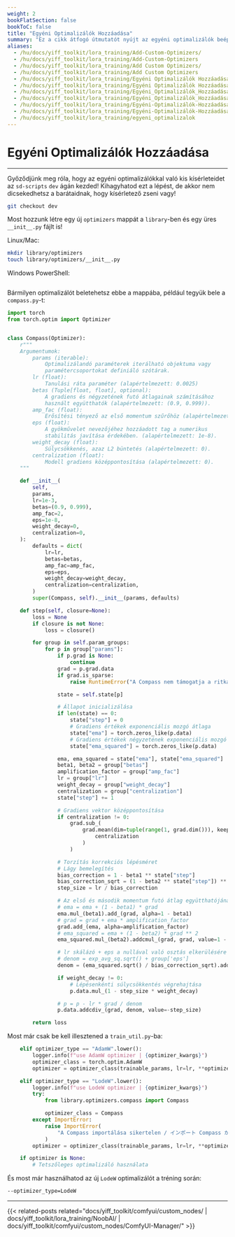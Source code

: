```yaml
---
weight: 2
bookFlatSection: false
bookToC: false
title: "Egyéni Optimalizálók Hozzáadása"
summary: "Ez a cikk átfogó útmutatót nyújt az egyéni optimalizálók beépítéséhez az `sd-scripts` könyvtárba. Bemutatja egy új optimalizálók mappa létrehozásának folyamatát és egy egyéni optimalizáló osztály létrehozását Python segítségével."
aliases:
  - /hu/docs/yiff_toolkit/lora_training/Add-Custom-Optimizers/
  - /hu/docs/yiff_toolkit/lora_training/Add-Custom-Optimizers
  - /hu/docs/yiff_toolkit/lora_training/Add Custom Optimizers/
  - /hu/docs/yiff_toolkit/lora_training/Add Custom Optimizers
  - /hu/docs/yiff_toolkit/lora_training/Egyéni Optimalizálók Hozzáadása
  - /hu/docs/yiff_toolkit/lora_training/Egyéni Optimalizálók Hozzáadása/
  - /hu/docs/yiff_toolkit/lora_training/Egyéni_Optimalizálók_Hozzáadása
  - /hu/docs/yiff_toolkit/lora_training/Egyéni_Optimalizálók_Hozzáadása/
  - /hu/docs/yiff_toolkit/lora_training/Egyéni-Optimalizálók-Hozzáadása
  - /hu/docs/yiff_toolkit/lora_training/Egyéni-Optimalizálók-Hozzáadása/
  - /hu/docs/yiff_toolkit/lora_training/egyeni_optimalizalok
---
```


<!--markdownlint-disable MD025 -->

# Egyéni Optimalizálók Hozzáadása

---

Győződjünk meg róla, hogy az egyéni optimalizálókkal való kis kísérleteidet az `sd-scripts` `dev` ágán kezded! Kihagyhatod ezt a lépést, de akkor nem dicsekedhetsz a barátaidnak, hogy kísérletező zseni vagy!

```bash
git checkout dev
```

Most hozzunk létre egy új `optimizers` mappát a `library`-ben és egy üres `__init__.py` fájlt is!

Linux/Mac:

```bash
mkdir library/optimizers
touch library/optimizers/__init__.py
```

Windows PowerShell:

```pwsh
```

Bármilyen optimalizálót beletehetsz ebbe a mappába, például tegyük bele a `compass.py`-t:

```py
import torch
from torch.optim import Optimizer


class Compass(Optimizer):
    r"""
    Argumentumok:
        params (iterable):
            Optimalizálandó paraméterek iterálható objektuma vagy
            paramétercsoportokat definiáló szótárak.
        lr (float):
            Tanulási ráta paraméter (alapértelmezett: 0.0025)
        betas (Tuple[float, float], optional):
            A gradiens és négyzetének futó átlagainak számításához
            használt együtthatók (alapértelmezett: (0.9, 0.999)).
        amp_fac (float):
            Erősítési tényező az első momentum szűrőhöz (alapértelmezett: 2).
        eps (float):
            A gyökművelet nevezőjéhez hozzáadott tag a numerikus
            stabilitás javítása érdekében. (alapértelmezett: 1e-8).
        weight_decay (float):
            Súlycsökkenés, azaz L2 büntetés (alapértelmezett: 0).
        centralization (float):
            Modell gradiens középpontosítása (alapértelmezett: 0).
    """

    def __init__(
        self,
        params,
        lr=1e-3,
        betas=(0.9, 0.999),
        amp_fac=2,
        eps=1e-8,
        weight_decay=0,
        centralization=0,
    ):
        defaults = dict(
            lr=lr,
            betas=betas,
            amp_fac=amp_fac,
            eps=eps,
            weight_decay=weight_decay,
            centralization=centralization,
        )
        super(Compass, self).__init__(params, defaults)

    def step(self, closure=None):
        loss = None
        if closure is not None:
            loss = closure()

        for group in self.param_groups:
            for p in group["params"]:
                if p.grad is None:
                    continue
                grad = p.grad.data
                if grad.is_sparse:
                    raise RuntimeError("A Compass nem támogatja a ritka gradienseket")

                state = self.state[p]

                # Állapot inicializálása
                if len(state) == 0:
                    state["step"] = 0
                    # Gradiens értékek exponenciális mozgó átlaga
                    state["ema"] = torch.zeros_like(p.data)
                    # Gradiens értékek négyzetének exponenciális mozgó átlaga
                    state["ema_squared"] = torch.zeros_like(p.data)

                ema, ema_squared = state["ema"], state["ema_squared"]
                beta1, beta2 = group["betas"]
                amplification_factor = group["amp_fac"]
                lr = group["lr"]
                weight_decay = group["weight_decay"]
                centralization = group["centralization"]
                state["step"] += 1

                # Gradiens vektor középpontosítása
                if centralization != 0:
                    grad.sub_(
                        grad.mean(dim=tuple(range(1, grad.dim())), keepdim=True).mul_(
                            centralization
                        )
                    )

                # Torzítás korrekciós lépésméret
                # Lágy bemelegítés
                bias_correction = 1 - beta1 ** state["step"]
                bias_correction_sqrt = (1 - beta2 ** state["step"]) ** (1 / 2)
                step_size = lr / bias_correction

                # Az első és második momentum futó átlag együtthatójának csökkentése
                # ema = ema + (1 - beta1) * grad
                ema.mul_(beta1).add_(grad, alpha=1 - beta1)
                # grad = grad + ema * amplification_factor
                grad.add_(ema, alpha=amplification_factor)
                # ema_squared = ema + (1 - beta2) * grad ** 2
                ema_squared.mul_(beta2).addcmul_(grad, grad, value=1 - beta2)

                # lr skálázó + eps a nullával való osztás elkerülésére
                # denom = exp_avg_sq.sqrt() + group['eps']
                denom = (ema_squared.sqrt() / bias_correction_sqrt).add_(group["eps"])

                if weight_decay != 0:
                    # Lépésenkénti súlycsökkentés végrehajtása
                    p.data.mul_(1 - step_size * weight_decay)

                # p = p - lr * grad / denom
                p.data.addcdiv_(grad, denom, value=-step_size)

        return loss
```

Most már csak be kell illesztened a `train_util.py`-ba:

```py
    elif optimizer_type == "AdamW".lower():
        logger.info(f"use AdamW optimizer | {optimizer_kwargs}")
        optimizer_class = torch.optim.AdamW
        optimizer = optimizer_class(trainable_params, lr=lr, **optimizer_kwargs)

    elif optimizer_type == "LodeW".lower():
        logger.info(f"use LodeW optimizer | {optimizer_kwargs}")
        try:
            from library.optimizers.compass import Compass

            optimizer_class = Compass
        except ImportError:
            raise ImportError(
                "A Compass importálása sikertelen / インポート Compass が失敗しました。"
            )
        optimizer = optimizer_class(trainable_params, lr=lr, **optimizer_kwargs)

    if optimizer is None:
        # Tetszőleges optimalizáló használata
```

És most már használhatod az új `LodeW` optimalizálót a tréning során:

```bash
--optimizer_type=LodeW
```

---

<!--
HUGO_SEARCH_EXCLUDE_START
-->
{{< related-posts related="docs/yiff_toolkit/comfyui/custom_nodes/ | docs/yiff_toolkit/lora_training/NoobAI/ | docs/yiff_toolkit/comfyui/custom_nodes/ComfyUI-Manager/" >}}
<!--
HUGO_SEARCH_EXCLUDE_END
-->
